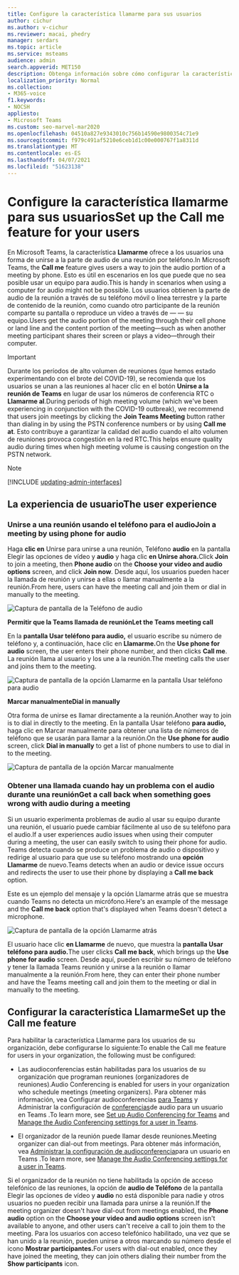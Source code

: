 ```yaml
---
title: Configure la característica llamarme para sus usuarios
author: cichur
ms.author: v-cichur
ms.reviewer: macai, phedry
manager: serdars
ms.topic: article
ms.service: msteams
audience: admin
search.appverid: MET150
description: Obtenga información sobre cómo configurar la característica Llamarme en Teams para que los usuarios puedan unirse a la parte de audio por teléfono al usar su equipo para el audio podría no ser posible.
localization_priority: Normal
ms.collection:
- M365-voice
f1.keywords:
- NOCSH
appliesto:
- Microsoft Teams
ms.custom: seo-marvel-mar2020
ms.openlocfilehash: 04510a827e9343010c756b14590e9800354c71e9
ms.sourcegitcommit: f979c491af5210e6ceb1d1c00e000767f1a8311d
ms.translationtype: MT
ms.contentlocale: es-ES
ms.lasthandoff: 04/07/2021
ms.locfileid: "51623138"
---
```

# <a name="set-up-the-call-me-feature-for-your-users"></a><span data-ttu-id="e0c24-103">Configure la característica llamarme para sus usuarios</span><span class="sxs-lookup"><span data-stu-id="e0c24-103">Set up the Call me feature for your users</span></span>

<span data-ttu-id="e0c24-104">En Microsoft Teams, la característica **Llamarme** ofrece a los usuarios una forma de unirse a la parte de audio de una reunión por teléfono.</span><span class="sxs-lookup"><span data-stu-id="e0c24-104">In Microsoft Teams, the **Call me** feature gives users a way to join the audio portion of a meeting by phone.</span></span> <span data-ttu-id="e0c24-105">Esto es útil en escenarios en los que puede que no sea posible usar un equipo para audio.</span><span class="sxs-lookup"><span data-stu-id="e0c24-105">This is handy in scenarios when using a computer for audio might not be possible.</span></span> <span data-ttu-id="e0c24-106">Los usuarios obtienen la parte de audio de la reunión a través de su teléfono móvil o línea terrestre y la parte de contenido de la reunión, como cuando otro participante de la reunión comparte su pantalla o reproduce un vídeo a través de &mdash; &mdash; su equipo.</span><span class="sxs-lookup"><span data-stu-id="e0c24-106">Users get the audio portion of the meeting through their cell phone or land line and the content portion of the meeting&mdash;such as when another meeting participant shares their screen or plays a video&mdash;through their computer.</span></span>

> [!IMPORTANT]
> 
> <span data-ttu-id="e0c24-107">Durante los períodos de alto volumen de reuniones (que hemos estado experimentando con el brote del COVID-19), se recomienda que los usuarios se unan a las reuniones al hacer clic en el botón <strong>Unirse a la reunión de Teams</strong> en lugar de usar los números de conferencia RTC o <strong>Llamarme al</strong>.</span><span class="sxs-lookup"><span data-stu-id="e0c24-107">During periods of high meeting volume (which we've been experiencing in conjunction with the COVID-19 outbreak), we recommend that users join meetings by clicking the <strong>Join Teams Meeting</strong> button rather than dialing in by using the PSTN conference numbers or by using <strong>Call me at</strong>.</span></span> <span data-ttu-id="e0c24-108">Esto contribuye a garantizar la calidad del audio cuando el alto volumen de reuniones provoca congestión en la red RTC.</span><span class="sxs-lookup"><span data-stu-id="e0c24-108">This helps ensure quality audio during times when high meeting volume is causing congestion on the PSTN network.</span></span>

> [!NOTE]
> [!INCLUDE [updating-admin-interfaces](includes/updating-admin-interfaces.md)]

## <a name="the-user-experience"></a><span data-ttu-id="e0c24-109">La experiencia de usuario</span><span class="sxs-lookup"><span data-stu-id="e0c24-109">The user experience</span></span>

### <a name="join-a-meeting-by-using-phone-for-audio"></a><span data-ttu-id="e0c24-110">Unirse a una reunión usando el teléfono para el audio</span><span class="sxs-lookup"><span data-stu-id="e0c24-110">Join a meeting by using phone for audio</span></span>

<span data-ttu-id="e0c24-111">Haga **clic en** Unirse para unirse a una reunión, Teléfono **audio** en la pantalla Elegir las opciones de vídeo y **audio** y haga clic **en Unirse ahora.**</span><span class="sxs-lookup"><span data-stu-id="e0c24-111">Click **Join** to join a meeting, then **Phone audio** on the **Choose your video and audio options** screen, and click **Join now**.</span></span> <span data-ttu-id="e0c24-112">Desde aquí, los usuarios pueden hacer la llamada de reunión y unirse a ellas o llamar manualmente a la reunión.</span><span class="sxs-lookup"><span data-stu-id="e0c24-112">From here, users can have the meeting call and join them or dial in manually to the meeting.</span></span>

![Captura de pantalla de la Teléfono de audio](media/set-up-the-call-me-feature-for-your-users-phone-audio.png)

<span data-ttu-id="e0c24-114">**Permitir que la Teams llamada de reunión**</span><span class="sxs-lookup"><span data-stu-id="e0c24-114">**Let the Teams meeting call**</span></span>

<span data-ttu-id="e0c24-115">En la **pantalla Usar teléfono para audio,** el usuario escribe su número de teléfono y, a continuación, hace clic en **Llamarme.**</span><span class="sxs-lookup"><span data-stu-id="e0c24-115">On the **Use phone for audio** screen, the user enters their phone number, and then clicks **Call me**.</span></span> <span data-ttu-id="e0c24-116">La reunión llama al usuario y los une a la reunión.</span><span class="sxs-lookup"><span data-stu-id="e0c24-116">The meeting calls the user and joins them to the meeting.</span></span>

![Captura de pantalla de la opción Llamarme en la pantalla Usar teléfono para audio](media/set-up-the-call-me-feature-for-your-users-call-me.png)

<span data-ttu-id="e0c24-118">**Marcar manualmente**</span><span class="sxs-lookup"><span data-stu-id="e0c24-118">**Dial in manually**</span></span>

<span data-ttu-id="e0c24-119">Otra forma de unirse es llamar directamente a la reunión.</span><span class="sxs-lookup"><span data-stu-id="e0c24-119">Another way to join is to dial in directly to the meeting.</span></span> <span data-ttu-id="e0c24-120">En la pantalla Usar teléfono  **para audio,** haga clic en Marcar manualmente para obtener una lista de números de teléfono que se usarán para llamar a la reunión.</span><span class="sxs-lookup"><span data-stu-id="e0c24-120">On the **Use phone for audio** screen, click **Dial in manually** to get a list of phone numbers to use to dial in to the meeting.</span></span>

![Captura de pantalla de la opción Marcar manualmente](media/set-up-the-call-me-feature-for-your-users-dial-in.png)

### <a name="get-a-call-back-when-something-goes-wrong-with-audio-during-a-meeting"></a><span data-ttu-id="e0c24-122">Obtener una llamada cuando hay un problema con el audio durante una reunión</span><span class="sxs-lookup"><span data-stu-id="e0c24-122">Get a call back when something goes wrong with audio during a meeting</span></span>

<span data-ttu-id="e0c24-123">Si un usuario experimenta problemas de audio al usar su equipo durante una reunión, el usuario puede cambiar fácilmente al uso de su teléfono para el audio.</span><span class="sxs-lookup"><span data-stu-id="e0c24-123">If a user experiences audio issues when using their computer during a meeting, the user can easily switch to using their phone for audio.</span></span> <span data-ttu-id="e0c24-124">Teams detecta cuando se produce un problema de audio o dispositivo y redirige al usuario para que use su teléfono mostrando una **opción Llamarme** de nuevo.</span><span class="sxs-lookup"><span data-stu-id="e0c24-124">Teams detects when an audio or device issue occurs and redirects the user to use their phone by displaying a **Call me back** option.</span></span>

<span data-ttu-id="e0c24-125">Este es un ejemplo del  mensaje y la opción Llamarme atrás que se muestra cuando Teams no detecta un micrófono.</span><span class="sxs-lookup"><span data-stu-id="e0c24-125">Here's an example of the message and the **Call me back** option that's displayed when Teams doesn't detect a microphone.</span></span>

![Captura de pantalla de la opción Llamarme atrás](media/set-up-the-call-me-feature-for-your-users-no-mic.PNG)

<span data-ttu-id="e0c24-127">El usuario hace clic **en Llamarme** de nuevo, que muestra la **pantalla Usar teléfono para audio.**</span><span class="sxs-lookup"><span data-stu-id="e0c24-127">The user clicks **Call me back**, which brings up the **Use phone for audio** screen.</span></span> <span data-ttu-id="e0c24-128">Desde aquí, pueden escribir su número de teléfono y tener la llamada Teams reunión y unirse a la reunión o llamar manualmente a la reunión.</span><span class="sxs-lookup"><span data-stu-id="e0c24-128">From here, they can enter their phone number and have the Teams meeting call and join them to the meeting or dial in manually to the meeting.</span></span>

## <a name="set-up-the-call-me-feature"></a><span data-ttu-id="e0c24-129">Configurar la característica Llamarme</span><span class="sxs-lookup"><span data-stu-id="e0c24-129">Set up the Call me feature</span></span>

<span data-ttu-id="e0c24-130">Para habilitar la característica Llamarme para los usuarios de su organización, debe configurarse lo siguiente:</span><span class="sxs-lookup"><span data-stu-id="e0c24-130">To enable the Call me feature for users in your organization, the following must be configured:</span></span>

- <span data-ttu-id="e0c24-131">Las audioconferencias están habilitadas para los usuarios de su organización que programan reuniones (organizadores de reuniones).</span><span class="sxs-lookup"><span data-stu-id="e0c24-131">Audio Conferencing is enabled for users in your organization who schedule meetings (meeting organizers).</span></span> <span data-ttu-id="e0c24-132">Para obtener más información, vea Configurar audioconferencias [para Teams](set-up-audio-conferencing-in-teams.md) y Administrar la configuración de [conferencias](manage-the-audio-conferencing-settings-for-a-user-in-teams.md)de audio para un usuario en Teams .</span><span class="sxs-lookup"><span data-stu-id="e0c24-132">To learn more, see [Set up Audio Conferencing for Teams](set-up-audio-conferencing-in-teams.md) and [Manage the Audio Conferencing settings for a user in Teams](manage-the-audio-conferencing-settings-for-a-user-in-teams.md).</span></span>

- <span data-ttu-id="e0c24-133">El organizador de la reunión puede llamar desde reuniones.</span><span class="sxs-lookup"><span data-stu-id="e0c24-133">Meeting organizer can dial-out from meetings.</span></span> <span data-ttu-id="e0c24-134">Para obtener más información, vea [Administrar la configuración de audioconferencia](manage-the-audio-conferencing-settings-for-a-user-in-teams.md)para un usuario en Teams .</span><span class="sxs-lookup"><span data-stu-id="e0c24-134">To learn more, see [Manage the Audio Conferencing settings for a user in Teams](manage-the-audio-conferencing-settings-for-a-user-in-teams.md).</span></span>

<span data-ttu-id="e0c24-135">Si el organizador de la reunión no tiene habilitada la opción de acceso telefónico de las reuniones, la opción de **audio de Teléfono** de la pantalla Elegir las opciones de vídeo y **audio** no está disponible para nadie y otros usuarios no pueden recibir una llamada para unirse a la reunión.</span><span class="sxs-lookup"><span data-stu-id="e0c24-135">If the meeting organizer doesn't have dial-out from meetings enabled, the **Phone audio** option on the **Choose your video and audio options** screen isn't available to anyone, and other users can't receive a call to join them to the meeting.</span></span> <span data-ttu-id="e0c24-136">Para los usuarios con acceso telefónico habilitado, una vez que se han unido a la reunión, pueden unirse a otros marcando su número desde el icono **Mostrar participantes.**</span><span class="sxs-lookup"><span data-stu-id="e0c24-136">For users with dial-out enabled, once they have joined the meeting, they can join others dialing their number from the **Show participants** icon.</span></span>
